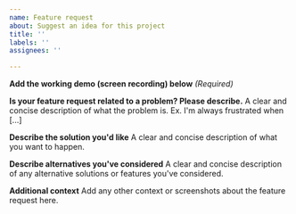 ```yaml
---
name: Feature request
about: Suggest an idea for this project
title: ''
labels: ''
assignees: ''

---
```

**Add the working demo (screen recording) below** _(Required)_



**Is your feature request related to a problem? Please describe.**
A clear and concise description of what the problem is. Ex. I'm always frustrated when [...]

**Describe the solution you'd like**
A clear and concise description of what you want to happen.

**Describe alternatives you've considered**
A clear and concise description of any alternative solutions or features you've considered.

**Additional context**
Add any other context or screenshots about the feature request here.
